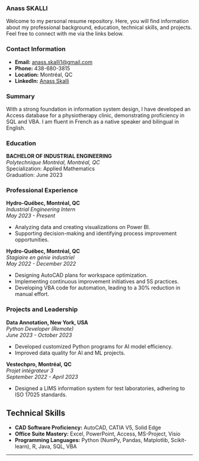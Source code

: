 ### Anass SKALLI

Welcome to my personal resume repository. Here, you will find information about my professional background, education, technical skills, and projects. Feel free to connect with me via the links below.

### Contact Information

- **Email:** [anass.skalli1@gmail.com](mailto:anass.skalli1@gmail.com)
- **Phone:** 438-680-3815
- **Location:** Montréal, QC
- **LinkedIn:** [Anass Skalli](https://www.linkedin.com/in/anass-skalli)

### Summary

With a strong foundation in information system design, I have developed an Access database for a physiotherapy clinic, demonstrating proficiency in SQL and VBA. I am fluent in French as a native speaker and bilingual in English.

### Education

**BACHELOR OF INDUSTRIAL ENGINEERING**  
_Polytechnique Montréal, Montréal, QC_  
Specialization: Applied Mathematics  
Graduation: June 2023

### Professional Experience

**Hydro-Québec, Montréal, QC**  
_Industrial Engineering Intern_  
_May 2023 - Present_
- Analyzing data and creating visualizations on Power BI.
- Supporting decision-making and identifying process improvement opportunities.

**Hydro-Québec, Montréal, QC**  
_Stagiaire en génie industriel_  
_May 2022 - December 2022_
- Designing AutoCAD plans for workspace optimization.
- Implementing continuous improvement initiatives and 5S practices.
- Developing VBA code for automation, leading to a 30% reduction in manual effort.

### Projects and Leadership

**Data Annotation, New York, USA**  
_Python Developer (Remote)_  
_June 2023 - October 2023_
- Developed customized Python programs for AI model efficiency.
- Improved data quality for AI and ML projects.

**Vestechpro, Montréal, QC**  
_Projet intégrateur 3_  
_September 2022 - April 2023_
- Designed a LIMS information system for test laboratories, adhering to ISO 17025 standards.

## Technical Skills

- **CAD Software Proficiency:** AutoCAD, CATIA V5, Solid Edge
- **Office Suite Mastery:** Excel, PowerPoint, Access, MS-Project, Visio
- **Programming Languages:** Python (NumPy, Pandas, Matplotlib, Scikit-learn), R, Java, SQL, VBA

---


